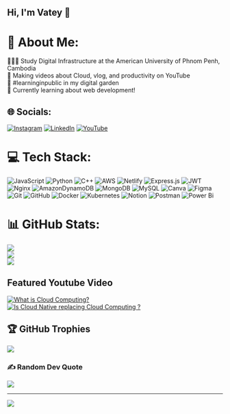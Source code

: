 ## Hi, I'm Vatey 👋

# 💫 About Me:
👩🏻‍🎓 Study Digital Infrastructure at the American University of Phnom Penh, Cambodia</br>
🎨 Making videos about Cloud, vlog, and productivity on YouTube</br>
🌷 #learninginpublic in my digital garden</br>
💭 Currently learning about web development!</br>


## 🌐 Socials:
[![Instagram](https://img.shields.io/badge/Instagram-%23E4405F.svg?logo=Instagram&logoColor=white)](https://instagram.com/__jjein__) [![LinkedIn](https://img.shields.io/badge/LinkedIn-%230077B5.svg?logo=linkedin&logoColor=white)](https://www.linkedin.com/in/somavatey-sorn-420606288/) [![YouTube](https://img.shields.io/badge/YouTube-%23FF0000.svg?logo=YouTube&logoColor=white)](https://youtube.com/@jeinjein1318?si=16uekKCYfbgOmjaU) 

# 💻 Tech Stack:
![JavaScript](https://img.shields.io/badge/javascript-%23323330.svg?style=for-the-badge&logo=javascript&logoColor=%23F7DF1E) ![Python](https://img.shields.io/badge/python-3670A0?style=for-the-badge&logo=python&logoColor=ffdd54) ![C++](https://img.shields.io/badge/c++-%2300599C.svg?style=for-the-badge&logo=c%2B%2B&logoColor=white) ![AWS](https://img.shields.io/badge/AWS-%23FF9900.svg?style=for-the-badge&logo=amazon-aws&logoColor=white) ![Netlify](https://img.shields.io/badge/netlify-%23000000.svg?style=for-the-badge&logo=netlify&logoColor=#00C7B7) ![Express.js](https://img.shields.io/badge/express.js-%23404d59.svg?style=for-the-badge&logo=express&logoColor=%2361DAFB) ![JWT](https://img.shields.io/badge/JWT-black?style=for-the-badge&logo=JSON%20web%20tokens) ![Nginx](https://img.shields.io/badge/nginx-%23009639.svg?style=for-the-badge&logo=nginx&logoColor=white) ![AmazonDynamoDB](https://img.shields.io/badge/Amazon%20DynamoDB-4053D6?style=for-the-badge&logo=Amazon%20DynamoDB&logoColor=white) ![MongoDB](https://img.shields.io/badge/MongoDB-%234ea94b.svg?style=for-the-badge&logo=mongodb&logoColor=white) ![MySQL](https://img.shields.io/badge/mysql-4479A1.svg?style=for-the-badge&logo=mysql&logoColor=white) ![Canva](https://img.shields.io/badge/Canva-%2300C4CC.svg?style=for-the-badge&logo=Canva&logoColor=white) ![Figma](https://img.shields.io/badge/figma-%23F24E1E.svg?style=for-the-badge&logo=figma&logoColor=white) ![Git](https://img.shields.io/badge/git-%23F05033.svg?style=for-the-badge&logo=git&logoColor=white) ![GitHub](https://img.shields.io/badge/github-%23121011.svg?style=for-the-badge&logo=github&logoColor=white) ![Docker](https://img.shields.io/badge/docker-%230db7ed.svg?style=for-the-badge&logo=docker&logoColor=white) ![Kubernetes](https://img.shields.io/badge/kubernetes-%23326ce5.svg?style=for-the-badge&logo=kubernetes&logoColor=white) ![Notion](https://img.shields.io/badge/Notion-%23000000.svg?style=for-the-badge&logo=notion&logoColor=white) ![Postman](https://img.shields.io/badge/Postman-FF6C37?style=for-the-badge&logo=postman&logoColor=white) ![Power Bi](https://img.shields.io/badge/power_bi-F2C811?style=for-the-badge&logo=powerbi&logoColor=black)
# 📊 GitHub Stats:
![](https://github-readme-stats.vercel.app/api?username=sornsomavatey&theme=dark&hide_border=false&include_all_commits=false&count_private=false)<br/>
![](https://nirzak-streak-stats.vercel.app/?user=sornsomavatey&theme=dark&hide_border=false)<br/>
![](https://github-readme-stats.vercel.app/api/top-langs/?username=sornsomavatey&theme=dark&hide_border=false&include_all_commits=false&count_private=false&layout=compact)

## Featured Youtube Video
<!-- prettier-ignore-start -->
<!-- BEGIN EXAMPLE-YOUTUBE-CARDS -->
<a href="https://youtu.be/KO9j0EzS_bw?si=wpTuw6IExAemV8CI">
  <picture>
    <source media="(prefers-color-scheme: dark)" srcset="https://ytcards.demolab.com/?id=KO9j0EzS_bw&title=What+is+Cloud+Computing+?&lang=en&timestamp=1696868769&background_color=%23000000&title_color=%23ffffff&stats_color=%23dedede&max_title_lines=2&width=250&border_radius=5&duration=172">
    <img src="https://ytcards.demolab.com/?id=KO9j0EzS_bw&title=What+is+Cloud+Computing+?&lang=en&timestamp=1696868769&background_color=%23000000&title_color=%23ffffff&stats_color=%23dedede&max_title_lines=2&width=250&border_radius=5&duration=172" alt="What is Cloud Computing?" title="What is Cloud Computing">
    <img src="https://ytcards.demolab.com/?id=Kh-PmYLQJVg&title=Is+Cloud+Native+replacing+Cloud+Computing+?&lang=en&timestamp=1696868769&background_color=%23000000&title_color=%23ffffff&stats_color=%23dedede&max_title_lines=2&width=250&border_radius=5&duration=172" alt="Is Cloud Native replacing Cloud Computing ?" title="Is Cloud Native replacing Cloud Computing ?">
    
  </picture>
</a>
<!-- END EXAMPLE-YOUTUBE-CARDS -->
<!-- prettier-ignore-end -->

## 🏆 GitHub Trophies
![](https://github-profile-trophy.vercel.app/?username=sornsomavatey&theme=radical&no-frame=false&no-bg=true&margin-w=4)

### ✍️ Random Dev Quote
![](https://quotes-github-readme.vercel.app/api?type=horizontal&theme=radical)

---
[![](https://visitcount.itsvg.in/api?id=sornsomavatey&icon=0&color=0)](https://visitcount.itsvg.in)

<!-- Proudly created with GPRM ( https://gprm.itsvg.in ) -->
